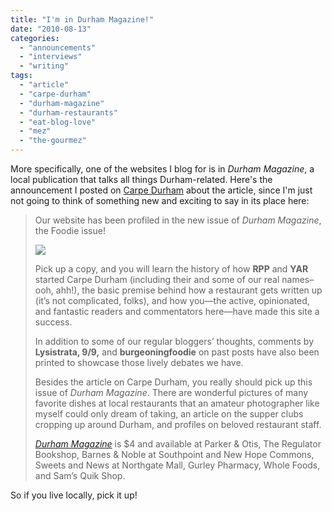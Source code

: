 ```yaml
---
title: "I'm in Durham Magazine!"
date: "2010-08-13"
categories: 
  - "announcements"
  - "interviews"
  - "writing"
tags: 
  - "article"
  - "carpe-durham"
  - "durham-magazine"
  - "durham-restaurants"
  - "eat-blog-love"
  - "mez"
  - "the-gourmez"
---
```


More specifically, one of the websites I blog for is in _Durham Magazine_, a local publication that talks all things Durham-related. Here's the announcement I posted on [Carpe Durham](http://www.carpedurham.com/) about the article, since I'm just not going to think of something new and exciting to say in its place here:

> Our website has been profiled in the new issue of _Durham Magazine_, the Foodie issue!
> 
> [![](images/eatbloglove-214x300.jpg)](http://carpedurham.com/wp-content/uploads/2010/08/eatbloglove.jpg)
> 
> Pick up a copy, and you will learn the history of how **RPP** and **YAR** started Carpe Durham (including their and some of our real names–ooh, ahh!), the basic premise behind how a restaurant gets written up (it’s not complicated, folks), and how you—the active, opinionated, and fantastic readers and commentators here—have made this site a success.
> 
> In addition to some of our regular bloggers’ thoughts, comments by **Lysistrata, 9/9,** and **burgeoningfoodie** on past posts have also been printed to showcase those lively debates we have.
> 
> Besides the article on Carpe Durham, you really should pick up this issue of _Durham Magazine_. There are wonderful pictures of many favorite dishes at local restaurants that an amateur photographer like myself could only dream of taking, an article on the supper clubs cropping up around Durham, and profiles on beloved restaurant staff.
> 
> [_Durham Magazine_](http://www.durhammag.com/) is $4 and available at Parker & Otis, The Regulator Bookshop, Barnes & Noble at Southpoint and New Hope Commons, Sweets and News at Northgate Mall, Gurley Pharmacy, Whole Foods, and Sam’s Quik Shop.

So if you live locally, pick it up!
